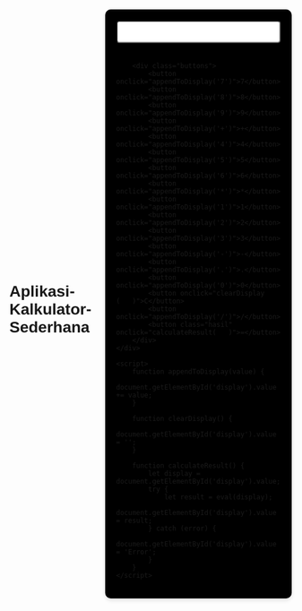 # Aplikasi-Kalkulator-Sederhana
<!DOCTYPE html>
<html lang="id">
<head>
    <meta charset="UTF-8">
    <meta name="viewport" content="width=device-width, initial-scale=1.0">
    <title>Kalkulator Sederhana</title>
    <style>
        body {
            font-family    : Arial, sans-serif; 
            display        : flex;
            justify-content: center; 
            align-items    : center; 
            height         : 100vh; 
        }
        .calculator {
            width: 300px;
            background-color: black;
            padding: 20px;
            border-radius: 10px;
            box-shadow: 0px 4px 6px rgba(0, 0, 0, 0.1);
        }
        .calculator input {
            width: 100%;
            box-sizing: border-box;
            height: 40px;
            font-size: 20px;
            text-align: right;
            margin-bottom: 20px;
            padding: 10px;
            border-radius: 5px;
        }
        .buttons {
            display: grid;
            grid-template-columns: repeat(4, 1fr);
            gap: 8px;
        }
        .buttons button {
            background-color: white;
            font-size: 18px;
            padding: 20px;
            border-radius: 5px;
        }
        .buttons .hasil{
            grid-column: span 4;
        }
    </style>
</head>
<body>
    <div class="calculator">
        <input type="text" id="display">

        <div class="buttons">
            <button onclick="appendToDisplay('7')">7</button>
            <button onclick="appendToDisplay('8')">8</button>
            <button onclick="appendToDisplay('9')">9</button>
            <button onclick="appendToDisplay('+')">+</button>
            <button onclick="appendToDisplay('4')">4</button>
            <button onclick="appendToDisplay('5')">5</button>
            <button onclick="appendToDisplay('6')">6</button>
            <button onclick="appendToDisplay('*')">*</button>
            <button onclick="appendToDisplay('1')">1</button>
            <button onclick="appendToDisplay('2')">2</button>
            <button onclick="appendToDisplay('3')">3</button>
            <button onclick="appendToDisplay('-')">-</button>
            <button onclick="appendToDisplay('.')">.</button>
            <button onclick="appendToDisplay('0')">0</button>
            <button onclick="clearDisplay   (   )">C</button>
            <button onclick="appendToDisplay('/')">/</button>
            <button class="hasil" onclick="calculateResult(   )">=</button>
        </div>
    </div>

    <script>
        function appendToDisplay(value) {
            document.getElementById('display').value += value;
        }

        function clearDisplay() {
            document.getElementById('display').value = '';
        }

        function calculateResult() {
            let display = document.getElementById('display').value;
            try {
                let result = eval(display);
                document.getElementById('display').value = result;
            } catch (error) {
                document.getElementById('display').value = 'Error';
            }
        }
    </script>
</body>
</html>
